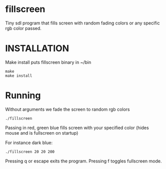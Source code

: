 # fillscreen

Tiny sdl program that fills screen with random fading colors or any specific rgb color passed.

# INSTALLATION

Make install puts fillscreen binary in ~/bin

```
make
make install
```

# Running

Without arguments we fade the screen to random rgb colors

```
./fillscreen
```

Passing in red, green blue fills screen with your specified color (hides mouse and is fullscreen on startup)

For instance dark blue:

```
./fillscreen 20 20 200
```

Pressing q or escape exits the program. Pressing f toggles fullscreen mode.
